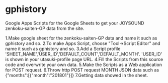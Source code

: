 # gphistory
Google Apps Scripts for the Google Sheets to get your JOYSOUND zenkoku-saiten-GP data from the site.

1.Make google sheet for the zenkoku-saiten-GP data and name it such as gphistory and so.
2.To make Apps Script, choose "Tool->Script Editor" and name it such as gphistory and so.
3.Add a Script profile 'SHEET_NAME','USER_ID','DEFAULT_COUNT','DEFAULT_MONTH'. 'USER_ID' is shown in your utasuki-profile page URL.
4.Fill the Scripts from this source code and overwrite your own data. 
5.Make the Scripts as a Web application for POST request. 
6.Throw http POST request MONTH JSON data such as {"months":[{"month":"201801"}]}
7.Getting data showed in the sheet.
